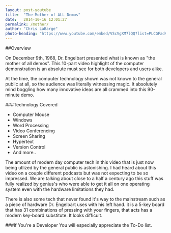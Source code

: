 ```yaml
---
layout: post-youtube
title:  "The Mother of ALL Demos"
date:   2014-10-16 12:01:27
permalink: /mother/
author: "Chris LaBarge"
photo-heading: "https://www.youtube.com/embed/VScVgXM7lQQ?list=PLCGFadV4FqU2yAqCzKaxnKKXgnJBUrKTE"
---
```


##Overview

On December 9th, 1968, Dr. Engelbart presented what is known as "the mother of all demos".
This 10-part video highlight of the computer demonstration is an absolute must see for 
both developers and users alike. 

  
At the time, the computer technology shown was not known to the general public
at all, so the audience was literally witnessing magic. It absolutely mind 
boggling how many innovative ideas are all crammed into this 90-minute demo.
 
###Technology Covered

- Computer Mouse
- Windows
- Word Processing
- Video Conferencing
- Screen Sharing
- Hypertext
- Version Control
- And more..

The amount of modern day computer tech in this video that is just now being utlized by the 
general public is astonishing.  I had heard about this video on a couple different podcasts 
but was not expecting to be so impressed. We are talking about close to a half
a century ago this stuff was fully realized by genius's who were able
to get it all on one operating system even with the hardware limitations they had.

There is also some tech that never found it's way to the mainstream such as a
piece of hardware Dr. Engelbart uses with his left hand.  it is a 5-key board 
that has 31 combinations of pressing with your fingers, that acts has a modern 
key-board substitute. It looks difficult.

###If You're a Developer
You will especially appreciate the To-Do list. 